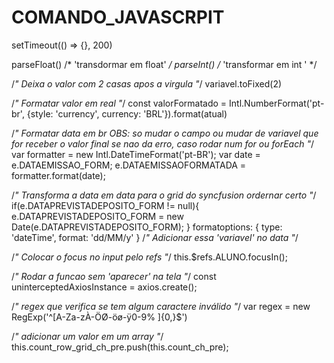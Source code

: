 # COMANDO_JAVASCRPIT

setTimeout(() => {}, 200)

parseFloat() /* 'transdormar em float' */
parseInt() /* 'transformar em int ' */

/*" Deixa o valor com 2 casas apos a virgula "*/
variavel.toFixed(2)

/*" Formatar valor em real "*/
const valorFormatado = Intl.NumberFormat('pt-br', {style: 'currency', currency: 'BRL'}).format(atual)

/*" Formatar data em br OBS: so mudar o campo ou mudar de variavel que for receber o valor final se nao da erro, caso rodar num for ou forEach "*/
  var formatter = new Intl.DateTimeFormat('pt-BR');
  var date = e.DATAEMISSAO_FORM;
  e.DATAEMISSAOFORMATADA = formatter.format(date);

/*" Transforma a data em data para o grid do syncfusion ordernar certo "*/
  if(e.DATAPREVISTADEPOSITO_FORM != null){
    e.DATAPREVISTADEPOSITO_FORM = new Date(e.DATAPREVISTADEPOSITO_FORM);
  }
  formatoptions: { type: 'dateTime', format: 'dd/MM/y' } /*" Adicionar essa 'variavel' no data "*/
  
/*" Colocar o focus no input pelo refs "*/
  this.$refs.ALUNO.focusIn();

/*" Rodar a funcao sem 'aparecer' na tela "*/
  const uninterceptedAxiosInstance = axios.create();

/*" regex que verifica se tem algum caractere inválido "*/
  var regex = new RegExp('^[A-Za-zÀ-ÖØ-öø-ÿ0-9% ]{0,}$')
  
/*" adicionar um valor em um array "*/
  this.count_row_grid_ch_pre.push(this.count_ch_pre);
